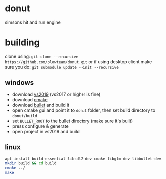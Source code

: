 # donut

simsons hit and run engine

# building

clone using: `git clone --recursive https://github.com/plowteam/donut.git`
or if using desktop client make sure you do: `git submodule update --init --recursive`

## windows

* download [vs2019](https://visualstudio.microsoft.com/downloads/) (vs2017 or higher is fine)
* download [cmake](https://cmake.org/download/)
* download [bullet](https://github.com/bulletphysics/bullet3) and build it
* open cmake gui and point it to `donut` folder, then set build directory to `donut/build`
* set `BULLET_ROOT` to the bullet directory (make sure it's built)
* press configure & generate
* open project in vs2019 and build

## linux

```bash
apt install build-essential libsdl2-dev cmake libglm-dev libbullet-dev
mkdir build && cd build
cmake ../
make
```